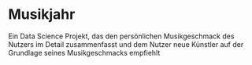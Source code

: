 # Musikjahr
Ein Data Science Projekt, das den persönlichen Musikgeschmack des Nutzers im Detail zusammenfasst und dem Nutzer neue Künstler auf der Grundlage seines Musikgeschmacks empfiehlt
